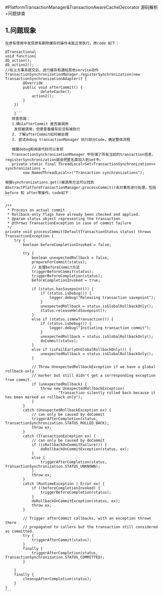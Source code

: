 #PlatformTransactionManager&TransactionAwareCacheDecorator 源码解析+问题排查
## 1.问题现象
	在原有使用中发现原有删除缓存的操作未能正常执行。原code 如下：
	```
	@Transactional
	void function{
	db_action();
	db_action2();
	//在上方事务提交后，进行缓存和通知其他service动作
	TransactionSynchronizationManager.registerSynchronization(new TransactionSynchronizationAdapter() {
            @Override
            public void afterCommit() {
            	    deleteCache();
                action2();
            }
        })
       
        }```
       排查思路：
       1.确认afterCommit 是否被调用
       	发现被调用，但是查看缓存后没有被执行
       2. 了解afterCommit如何被处理
       3. 尝试debug transactionManager 执行部分Code，确定整体流程

       根据debug和阅读代码可以发现
       TransactionSynchronizationManager 中存储了所有当前的transaction信息，registerSynchronization就会把匿名类加入到set中。
       private static final ThreadLocal<Set<TransactionSynchronization>> synchronizations =
			new NamedThreadLocal<>("Transaction synchronizations");
			
	根据synchronizations.get()被调用方法可以找到AbstractPlatformTransactionManager.processCommit()会对事务进行处理，包括before 和 after等操作。code如下：
	```
	
	/**
	 * Process an actual commit.
	 * Rollback-only flags have already been checked and applied.
	 * @param status object representing the transaction
	 * @throws TransactionException in case of commit failure
	 */
	private void processCommit(DefaultTransactionStatus status) throws TransactionException {
		try {
			boolean beforeCompletionInvoked = false;

			try {
				boolean unexpectedRollback = false;
				prepareForCommit(status);
				// 处理beforeCommit方法
				triggerBeforeCommit(status);
				triggerBeforeCompletion(status);
				beforeCompletionInvoked = true;

				if (status.hasSavepoint()) {
					if (status.isDebug()) {
						logger.debug("Releasing transaction savepoint");
					}
					unexpectedRollback = status.isGlobalRollbackOnly();
					status.releaseHeldSavepoint();
				}
				else if (status.isNewTransaction()) {
					if (status.isDebug()) {
						logger.debug("Initiating transaction commit");
					}
					unexpectedRollback = status.isGlobalRollbackOnly();
					doCommit(status);
				}
				else if (isFailEarlyOnGlobalRollbackOnly()) {
					unexpectedRollback = status.isGlobalRollbackOnly();
				}

				// Throw UnexpectedRollbackException if we have a global rollback-only
				// marker but still didn't get a corresponding exception from commit.
				if (unexpectedRollback) {
					throw new UnexpectedRollbackException(
							"Transaction silently rolled back because it has been marked as rollback-only");
				}
			}
			catch (UnexpectedRollbackException ex) {
				// can only be caused by doCommit
				triggerAfterCompletion(status, TransactionSynchronization.STATUS_ROLLED_BACK);
				throw ex;
			}
			catch (TransactionException ex) {
				// can only be caused by doCommit
				if (isRollbackOnCommitFailure()) {
					doRollbackOnCommitException(status, ex);
				}
				else {
					triggerAfterCompletion(status, TransactionSynchronization.STATUS_UNKNOWN);
				}
				throw ex;
			}
			catch (RuntimeException | Error ex) {
				if (!beforeCompletionInvoked) {
					triggerBeforeCompletion(status);
				}
				doRollbackOnCommitException(status, ex);
				throw ex;
			}

			// Trigger afterCommit callbacks, with an exception thrown there
			// propagated to callers but the transaction still considered as committed.
			try {
				triggerAfterCommit(status);
			}
			finally {
				triggerAfterCompletion(status, TransactionSynchronization.STATUS_COMMITTED);
			}

		}
		finally {
			cleanupAfterCompletion(status);
		}
	}
	```